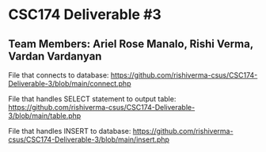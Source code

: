 # CSC174 Deliverable #3

## Team Members: Ariel Rose Manalo, Rishi Verma, Vardan Vardanyan

File that connects to database: 
https://github.com/rishiverma-csus/CSC174-Deliverable-3/blob/main/connect.php

File that handles SELECT statement to output table: 
https://github.com/rishiverma-csus/CSC174-Deliverable-3/blob/main/table.php

File that handles INSERT to database: 
https://github.com/rishiverma-csus/CSC174-Deliverable-3/blob/main/insert.php

